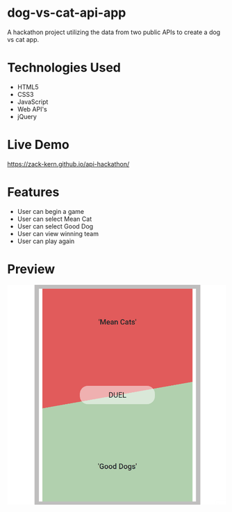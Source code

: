 # dog-vs-cat-api-app

A hackathon project utilizing the data from two public APIs to create a dog vs cat app.

# Technologies Used

- HTML5
- CSS3
- JavaScript
- Web API's
- jQuery

# Live Demo

https://zack-kern.github.io/api-hackathon/

# Features

- User can begin a game
- User can select Mean Cat
- User can select Good Dog
- User can view winning team
- User can play again

# Preview

![](api-hackathon.gif)
